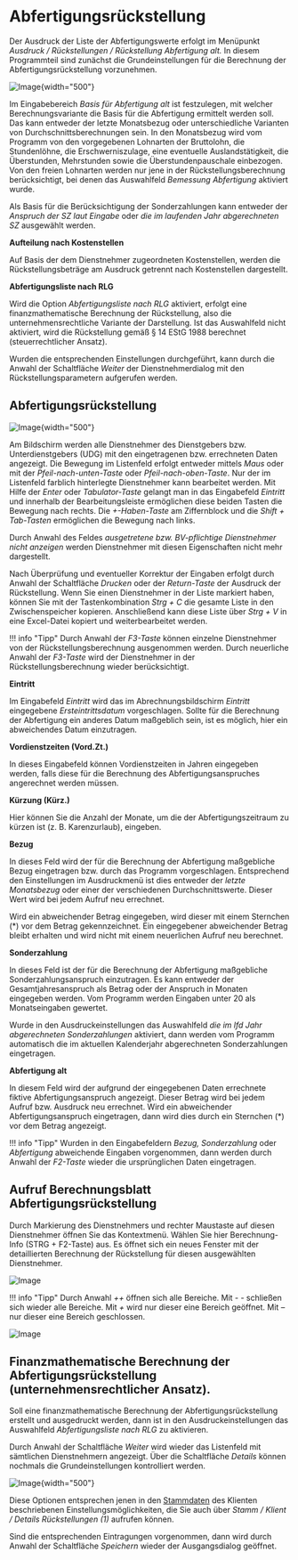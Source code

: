 # Abfertigungsrückstellung 

Der Ausdruck der Liste der Abfertigungswerte erfolgt im Menüpunkt *Ausdruck / Rückstellungen / Rückstellung Abfertigung alt.* In diesem Programmteil sind zunächst die Grundeinstellungen für die Berechnung der Abfertigungsrückstellung vorzunehmen.

![Image](<img/image254.png>){width="500"}

Im Eingabebereich *Basis für Abfertigung alt* ist festzulegen, mit welcher Berechnungsvariante die Basis für die Abfertigung ermittelt werden soll. Das kann entweder der letzte Monatsbezug oder unterschiedliche Varianten von Durchschnittsberechnungen sein. In den Monatsbezug wird vom Programm von den vorgegebenen Lohnarten der Bruttolohn, die Stundenlöhne, die Erschwerniszulage, eine eventuelle Auslandstätigkeit, die Überstunden, Mehrstunden sowie die Überstundenpauschale einbezogen. Von den freien Lohnarten werden nur jene in der Rückstellungsberechnung berücksichtigt, bei denen das Auswahlfeld *Bemessung Abfertigung* aktiviert wurde.

Als Basis für die Berücksichtigung der Sonderzahlungen kann entweder der *Anspruch der SZ laut Eingabe* oder *die im laufenden Jahr abgerechneten SZ* ausgewählt werden.

**Aufteilung nach Kostenstellen**

Auf Basis der dem Dienstnehmer zugeordneten Kostenstellen, werden die Rückstellungsbeträge am Ausdruck getrennt nach Kostenstellen dargestellt.

**Abfertigungsliste nach RLG**

Wird die Option *Abfertigungsliste nach RLG* aktiviert, erfolgt eine finanzmathematische Berechnung der Rückstellung, also die unternehmensrechtliche Variante der Darstellung. Ist das Auswahlfeld nicht aktiviert, wird die Rückstellung gemäß § 14 EStG 1988 berechnet (steuerrechtlicher Ansatz).

Wurden die entsprechenden Einstellungen durchgeführt, kann durch die Anwahl der Schaltfläche *Weiter* der Dienstnehmerdialog mit den Rückstellungsparametern aufgerufen werden.

## Abfertigungsrückstellung

![Image](<img/image255.png>){width="500"}

Am Bildschirm werden alle Dienstnehmer des Dienstgebers bzw. Unterdienstgebers (UDG) mit den eingetragenen bzw. errechneten Daten angezeigt. Die Bewegung im Listenfeld erfolgt entweder mittels *Maus* oder mit der *Pfeil-nach-unten-Taste* oder *Pfeil-nach-oben-Taste*. Nur der im Listenfeld farblich hinterlegte Dienstnehmer kann bearbeitet werden. Mit Hilfe der *Enter* oder *Tabulator-Taste* gelangt man in das Eingabefeld *Eintritt* und innerhalb der Bearbeitungsleiste ermöglichen diese beiden Tasten die Bewegung nach rechts. Die *+-Haben-Taste* am Ziffernblock und die *Shift + Tab-Tasten* ermöglichen die Bewegung nach links.

Durch Anwahl des Feldes *ausgetretene bzw. BV-pflichtige Dienstnehmer nicht anzeigen* werden Dienstnehmer mit diesen Eigenschaften nicht mehr dargestellt.

Nach Überprüfung und eventueller Korrektur der Eingaben erfolgt durch Anwahl der Schaltfläche *Drucken* oder der *Return-Taste* der Ausdruck der Rückstellung. Wenn Sie einen Dienstnehmer in der Liste markiert haben, können Sie mit der Tastenkombination *Strg + C* die gesamte Liste in den Zwischenspeicher kopieren. Anschließend kann diese Liste über *Strg + V* in eine Excel-Datei kopiert und weiterbearbeitet werden.

!!! info "Tipp"
    Durch Anwahl der *F3-Taste* können einzelne Dienstnehmer von der Rückstellungsberechnung ausgenommen werden. Durch neuerliche Anwahl der *F3-Taste* wird der Dienstnehmer in der Rückstellungsberechnung wieder berücksichtigt.

**Eintritt**

Im Eingabefeld *Eintritt* wird das im Abrechnungsbildschirm *Eintritt* eingegebene *Ersteintrittsdatum* vorgeschlagen. Sollte für die Berechnung der Abfertigung ein anderes Datum maßgeblich sein, ist es möglich, hier ein abweichendes Datum einzutragen.

**Vordienstzeiten (Vord.Zt.)**

In dieses Eingabefeld können Vordienstzeiten in Jahren eingegeben werden, falls diese für die Berechnung des Abfertigungsanspruches angerechnet werden müssen.

**Kürzung (Kürz.)**

Hier können Sie die Anzahl der Monate, um die der Abfertigungszeitraum zu kürzen ist (z. B. Karenzurlaub), eingeben.

**Bezug**

In dieses Feld wird der für die Berechnung der Abfertigung maßgebliche Bezug eingetragen bzw. durch das Programm vorgeschlagen. Entsprechend den Einstellungen im Ausdruckmenü ist dies entweder der *letzte Monatsbezug* oder einer der verschiedenen Durchschnittswerte. Dieser Wert wird bei jedem Aufruf neu errechnet.

Wird ein abweichender Betrag eingegeben, wird dieser mit einem Sternchen (\*) vor dem Betrag gekennzeichnet. Ein eingegebener abweichender Betrag bleibt erhalten und wird nicht mit einem neuerlichen Aufruf neu berechnet.

**Sonderzahlung**

In dieses Feld ist der für die Berechnung der Abfertigung maßgebliche Sonderzahlungsanspruch einzutragen. Es kann entweder der Gesamtjahresanspruch als Betrag oder der Anspruch in Monaten eingegeben werden. Vom Programm werden Eingaben unter 20 als Monatseingaben gewertet.

Wurde in den Ausdruckeinstellungen das Auswahlfeld *die* *im lfd Jahr abgerechneten Sonderzahlungen* aktiviert, dann werden vom Programm automatisch die im aktuellen Kalenderjahr abgerechneten Sonderzahlungen eingetragen.

**Abfertigung alt**

In diesem Feld wird der aufgrund der eingegebenen Daten errechnete fiktive Abfertigungsanspruch angezeigt. Dieser Betrag wird bei jedem Aufruf bzw. Ausdruck neu errechnet. Wird ein abweichender Abfertigungsanspruch eingetragen, dann wird dies durch ein Sternchen (\*) vor dem Betrag angezeigt.

!!! info "Tipp"
    Wurden in den Eingabefeldern *Bezug, Sonderzahlung* oder *Abfertigung* abweichende Eingaben vorgenommen, dann werden durch Anwahl der *F2-Taste* wieder die ursprünglichen Daten eingetragen.

## Aufruf Berechnungsblatt Abfertigungsrückstellung

Durch Markierung des Dienstnehmers und rechter Maustaste auf diesen Dienstnehmer öffnen Sie das Kontextmenü. Wählen Sie hier Berechnung-Info (STRG + F2-Taste) aus. Es öffnet sich ein neues Fenster mit der detaillierten Berechnung der Rückstellung für diesen ausgewählten Dienstnehmer.

![Image](<img/image256.png>)

!!! info "Tipp"
    Durch Anwahl *++* öffnen sich alle Bereiche. Mit *- -* schließen sich wieder alle Bereiche. Mit *+* wird nur dieser eine Bereich geöffnet. Mit *–* nur dieser eine Bereich geschlossen.

![Image](<img/image257.png>)


## Finanzmathematische Berechnung der Abfertigungsrückstellung (unternehmensrechtlicher Ansatz).

Soll eine finanzmathematische Berechnung der Abfertigungsrückstellung erstellt und ausgedruckt werden, dann ist in den Ausdruckeinstellungen das Auswahlfeld *Abfertigungsliste nach RLG* zu aktivieren.

Durch Anwahl der Schaltfläche *Weiter* wird wieder das Listenfeld mit sämtlichen Dienstnehmern angezeigt. Über die Schaltfläche *Details* können nochmals die Grundeinstellungen kontrolliert werden.

![Image](<img/image258.png>){width="500"}

Diese Optionen entsprechen jenen in den [Stammdaten](../Rückstellungen/Stammdaten.md) des Klienten beschriebenen Einstellungsmöglichkeiten, die Sie auch über *Stamm / Klient / Details Rückstellungen (1)* aufrufen können.

Sind die entsprechenden Eintragungen vorgenommen, dann wird durch Anwahl der Schalt­fläche *Speichern* wieder der Ausgangsdialog geöffnet.
